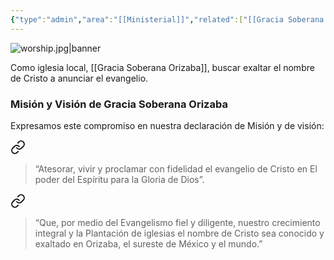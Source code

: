 ```yaml
---
{"type":"admin","area":"[[Ministerial]]","related":["[[Gracia Soberana Orizaba\|Gracia Soberana Orizaba]]"],"tags":["Pastoral/Planeacion"],"dg-publish":true,"permalink":"/programas-y-ministerios/gracia-soberana-orizaba/ministerio-en-gracia-soberana-orizaba/","dgPassFrontmatter":true}
---
```


![worship.jpg|banner](/img/user/Archivos/banners/worship.jpg)


Como iglesia local, [[Gracia Soberana Orizaba]], buscar exaltar el nombre de Cristo a anunciar el evangelio.

### Misión y Visión de Gracia Soberana Orizaba
Expresamos este compromiso en nuestra declaración de Misión y de visión:

<div class="transclusion internal-embed is-loaded"><a class="markdown-embed-link" href="/convicciones-centrales/ministerial/mision-y-vision-de-gracia-soberana-orizaba/#e96de2" aria-label="Open link"><svg xmlns="http://www.w3.org/2000/svg" width="24" height="24" viewBox="0 0 24 24" fill="none" stroke="currentColor" stroke-width="2" stroke-linecap="round" stroke-linejoin="round" class="svg-icon lucide-link"><path d="M10 13a5 5 0 0 0 7.54.54l3-3a5 5 0 0 0-7.07-7.07l-1.72 1.71"></path><path d="M14 11a5 5 0 0 0-7.54-.54l-3 3a5 5 0 0 0 7.07 7.07l1.71-1.71"></path></svg></a><div class="markdown-embed">



> “Atesorar, vivir y proclamar con fidelidad el evangelio de Cristo en El poder del Espíritu para la Gloria de Dios”. 

</div></div>





<div class="transclusion internal-embed is-loaded"><a class="markdown-embed-link" href="/convicciones-centrales/ministerial/mision-y-vision-de-gracia-soberana-orizaba/#d182a1" aria-label="Open link"><svg xmlns="http://www.w3.org/2000/svg" width="24" height="24" viewBox="0 0 24 24" fill="none" stroke="currentColor" stroke-width="2" stroke-linecap="round" stroke-linejoin="round" class="svg-icon lucide-link"><path d="M10 13a5 5 0 0 0 7.54.54l3-3a5 5 0 0 0-7.07-7.07l-1.72 1.71"></path><path d="M14 11a5 5 0 0 0-7.54-.54l-3 3a5 5 0 0 0 7.07 7.07l1.71-1.71"></path></svg></a><div class="markdown-embed">



> “Que, por medio del Evangelismo fiel y diligente, nuestro crecimiento integral y la Plantación de iglesias el nombre de Cristo sea conocido y exaltado en Orizaba, el sureste de México y el mundo.” 

</div></div>


